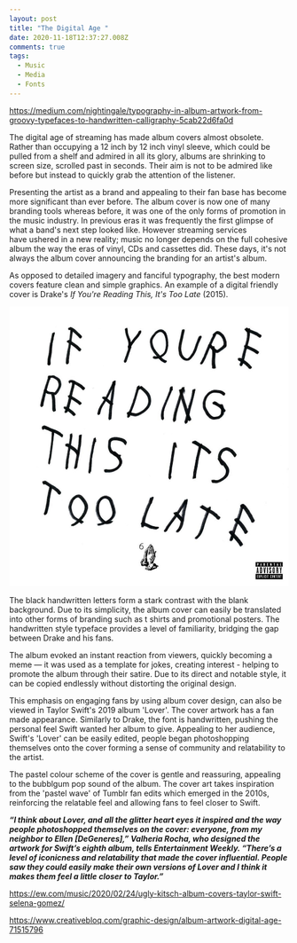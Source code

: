 ```yaml
---
layout: post
title: "The Digital Age "
date: 2020-11-18T12:37:27.008Z
comments: true
tags:
  - Music
  - Media
  - Fonts
---
```

https://medium.com/nightingale/typography-in-album-artwork-from-groovy-typefaces-to-handwritten-calligraphy-5cab22d6fa0d 

The digital age of streaming has made album covers almost obsolete. Rather than occupying a 12 inch by 12 inch vinyl sleeve, which could be pulled from a shelf and admired in all its glory, albums are shrinking to screen size, scrolled past in seconds. Their aim is not to be admired like before but instead to quickly grab the attention of the listener.

Presenting the artist as a brand and appealing to their fan base has become more significant than ever before. The album cover is now one of many branding tools whereas before, it was one of the only forms of promotion in the music industry. In previous eras it was frequently the first glimpse of what a band's next step looked like. However streaming services have ushered in a new reality; music no longer depends on the full cohesive album the way the eras of vinyl, CDs and cassettes did. These days, it's not always the album cover announcing the branding for an artist's album.

As opposed to detailed imagery and fanciful typography, the best modern covers feature clean and simple graphics. An example of a digital friendly cover is Drake's *If You're Reading This, It's Too Late* (2015). 

![If You're Reading This It's Too Late (2015)](../uploads/drake.jpg "If You're Reading This It's Too Late (2015)")

The black handwritten letters form a stark contrast with the blank background. Due to its simplicity, the album cover can easily be translated into other forms of branding such as t shirts and promotional posters. The handwritten style typeface provides a level of familiarity, bridging the gap between Drake and his fans. 

The album evoked an instant reaction from viewers, quickly becoming a [](http://fusion.net/list/50583/15-of-the-best-drake-if-youre-reading-this-album-cover-parodies/)meme — it was used as a template for jokes, creating interest - helping to promote the album through their satire. Due to its direct and notable style, it can be copied endlessly without distorting the original design.

This emphasis on engaging fans by using album cover design, can also be viewed in Taylor Swift's 2019 album 'Lover'. The cover artwork has a fan made appearance. Similarly to Drake, the font is handwritten, pushing the personal feel Swift wanted her album to give. Appealing to her audience, Swift's 'Lover' can be easily edited, people began photoshopping themselves onto the cover forming a sense of community and relatability to the artist. 

The pastel colour scheme of the cover is gentle and reassuring, appealing to the bubblgum pop sound of the album. The cover art takes inspiration from the 'pastel wave' of Tumblr fan edits which emerged in the 2010s, reinforcing the relatable feel and allowing fans to feel closer to Swift. 

***“I think about Lover, and all the glitter heart eyes it inspired and the way people photoshopped themselves on the cover: everyone, from my neighbor to Ellen \[DeGeneres],” Valheria Rocha, who designed the artwork for Swift’s eighth album, tells Entertainment Weekly. “There’s a level of iconicness and relatability that made the cover influential. People saw they could easily make their own versions of Lover and I think it makes them feel a little closer to Taylor.”***



https://ew.com/music/2020/02/24/ugly-kitsch-album-covers-taylor-swift-selena-gomez/



https://www.creativebloq.com/graphic-design/album-artwork-digital-age-71515796